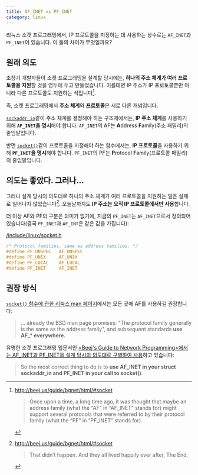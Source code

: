 ```yaml
---
title: AF_INET vs PF_INET
category: linux
---
```


리눅스 소켓 프로그래밍에서, IP 프로토콜을 지정하는 데 사용하는 상수로는 `AF_INET`과 `PF_INET`이 있습니다. 이 둘의 차이가 무엇일까요?

## 원래 의도

초창기 개발자들이 소켓 프로그래밍을 설계할 당시에는, **하나의 주소 체계가 여러 프로토콜을 지원**할 것을 염두에 두고 만들었습니다. 이를테면 IP 주소가 IP 프로토콜뿐만 아니라 다른 프로토콜도 지원하는 식입니다[^bgnet-1].

[^bgnet-1]:
    <http://beej.us/guide/bgnet/html/#socket>

    > Once upon a time, a long time ago, it was thought that maybe an address family (what the “AF” in “AF_INET” stands for) might support several protocols that were referred to by their protocol family (what the “PF” in “PF_INET” stands for).

즉, 소켓 프로그래밍에서 **주소 체계**와 **프로토콜**은 서로 다른 개념입니다.

[`sockaddr_in`](http://man7.org/linux/man-pages/man7/ip.7.html)같이 주소 체계를 결정해야 하는 구조체에서는, **IP 주소 체계**를 사용하기 위해 **`AF_INET`을 명시**해야 합니다. `AF_INET`의 AF는 **A**ddress **F**amily(주소 패밀리)의 줄임말입니다.

반면 [`socket()`](http://man7.org/linux/man-pages/man2/socket.2.html)같이 프로토콜을 지정해야 하는 함수에서는, **IP 프로토콜**을 사용하기 위해 **`PF_INET`을 명시**해야 합니다. `PF_INET`의 PF는 **P**rotocol **F**amily(프로토콜 패밀리)의 줄임말입니다.

## 의도는 좋았다. 그러나...

그러나 설계 당시의 의도대로 하나의 주소 체계가 여러 프로토콜을 지원하는 일은 실제로 일어나지 않았습니다[^bgnet-2]. 오늘날까지도 **IP 주소는 오직 IP 프로토콜에서만 사용**합니다.

[^bgnet-2]:
    <http://beej.us/guide/bgnet/html/#socket>

    > That didn’t happen. And they all lived happily ever after, The End.

더 이상 AF와 PF의 구분은 의미가 없기에, 지금의 `PF_INET`는 `AF_INET`으로서 정의되어 있습니다(결국 `PF_INET`과 `AF_INT`은 같은 값을 가집니다):

[/include/linux/socket.h](https://github.com/torvalds/linux/blob/26bc672134241a080a83b2ab9aa8abede8d30e1c/include/linux/socket.h#L215-L219)

```c
/* Protocol families, same as address families. */
#define PF_UNSPEC	AF_UNSPEC
#define PF_UNIX		AF_UNIX
#define PF_LOCAL	AF_LOCAL
#define PF_INET		AF_INET
```

## 권장 방식

[`socket()` 함수에 관한 리눅스 man 페이지](http://man7.org/linux/man-pages/man2/socket.2.html#NOTES)에서는 모든 곳에 AF를 사용하길 권장합니다:

> ... already the BSD man page promises: "The protocol family generally is the same as the address family", and subsequent standards **use AF_\* everywhere.**

유명한 소켓 프로그래밍 입문서인 [<Beej's Guide to Network Programming>에서는 AF_INET과 PF_INET을 설계 당시의 의도대로 구별하여 사용](http://beej.us/guide/bgnet/html/#socket)하고 있습니다:

> So the most correct thing to do is to **use AF_INET in your struct sockaddr_in and PF_INET in your call to socket()**.
